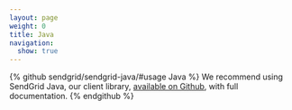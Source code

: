 ```yaml
---
layout: page
weight: 0
title: Java
navigation:
  show: true
---
```

{% github sendgrid/sendgrid-java/#usage Java %} We recommend using SendGrid Java, our client library, [available on Github](https://github.com/sendgrid/sendgrid-java), with full documentation. {% endgithub %}
